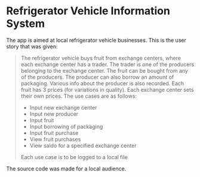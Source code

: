 # Refrigerator Vehicle Information System

The app is aimed at local refrigerator vehicle businesses. This is the user story that was given:

>The refrigerator vehicle buys fruit from exchange centers, where each exchange center has a trader. The trader is one of the producers belonging to the exchange center. The fruit can be bought from any of the producers. The producer can also borrow an amount of packaging. Various info about the producer is also recorded. Each fruit has 3 prices (for variations in quality). Each exchange center sets their own prices. The use cases are as follows:
>
>* Input new exchange center
>* Input new producer
>* Input fruit
>* Input borrowing of packaging
>* Input fruit purchase
>* View fruit purchases
>* View saldo for a specified exchange center
>
>Each use case is to be logged to a local file

The source code was made for a local audience.
